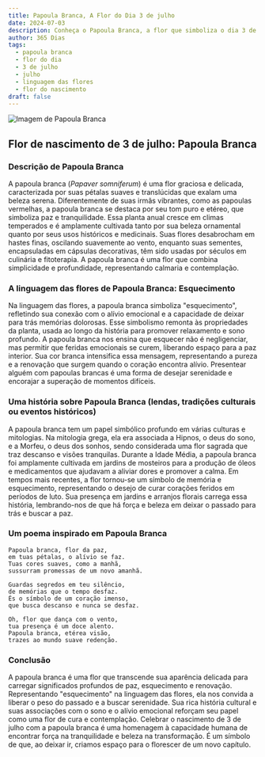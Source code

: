 ```yaml
---
title: Papoula Branca, A Flor do Dia 3 de julho
date: 2024-07-03
description: Conheça o Papoula Branca, a flor que simboliza o dia 3 de julho e seu significado 'Esquecimento'. Explore a beleza e o simbolismo desta flor encantadora.
author: 365 Dias
tags:
  - papoula branca
  - flor do dia
  - 3 de julho
  - julho
  - linguagem das flores
  - flor do nascimento
draft: false
---
```


![Imagem de Papoula Branca](https://cdn.pixabay.com/photo/2021/05/14/19/21/poppy-6254293_1280.jpg#center)


## Flor de nascimento de 3 de julho: Papoula Branca

### Descrição de Papoula Branca

A papoula branca (_Papaver somniferum_) é uma flor graciosa e delicada, caracterizada por suas pétalas suaves e translúcidas que exalam uma beleza serena. Diferentemente de suas irmãs vibrantes, como as papoulas vermelhas, a papoula branca se destaca por seu tom puro e etéreo, que simboliza paz e tranquilidade. Essa planta anual cresce em climas temperados e é amplamente cultivada tanto por sua beleza ornamental quanto por seus usos históricos e medicinais. Suas flores desabrocham em hastes finas, oscilando suavemente ao vento, enquanto suas sementes, encapsuladas em cápsulas decorativas, têm sido usadas por séculos em culinária e fitoterapia. A papoula branca é uma flor que combina simplicidade e profundidade, representando calmaria e contemplação.

### A linguagem das flores de Papoula Branca: Esquecimento

Na linguagem das flores, a papoula branca simboliza "esquecimento", refletindo sua conexão com o alívio emocional e a capacidade de deixar para trás memórias dolorosas. Esse simbolismo remonta às propriedades da planta, usada ao longo da história para promover relaxamento e sono profundo. A papoula branca nos ensina que esquecer não é negligenciar, mas permitir que feridas emocionais se curem, liberando espaço para a paz interior. Sua cor branca intensifica essa mensagem, representando a pureza e a renovação que surgem quando o coração encontra alívio. Presentear alguém com papoulas brancas é uma forma de desejar serenidade e encorajar a superação de momentos difíceis.

### Uma história sobre Papoula Branca (lendas, tradições culturais ou eventos históricos)

A papoula branca tem um papel simbólico profundo em várias culturas e mitologias. Na mitologia grega, ela era associada a Hipnos, o deus do sono, e a Morfeu, o deus dos sonhos, sendo considerada uma flor sagrada que traz descanso e visões tranquilas. Durante a Idade Média, a papoula branca foi amplamente cultivada em jardins de mosteiros para a produção de óleos e medicamentos que ajudavam a aliviar dores e promover a calma. Em tempos mais recentes, a flor tornou-se um símbolo de memória e esquecimento, representando o desejo de curar corações feridos em períodos de luto. Sua presença em jardins e arranjos florais carrega essa história, lembrando-nos de que há força e beleza em deixar o passado para trás e buscar a paz.

### Um poema inspirado em Papoula Branca

```
Papoula branca, flor da paz,  
em tuas pétalas, o alívio se faz.  
Tuas cores suaves, como a manhã,  
sussurram promessas de um novo amanhã.  

Guardas segredos em teu silêncio,  
de memórias que o tempo desfaz.  
És o símbolo de um coração imenso,  
que busca descanso e nunca se desfaz.  

Oh, flor que dança com o vento,  
tua presença é um doce alento.  
Papoula branca, etérea visão,  
trazes ao mundo suave redenção.  
```

### Conclusão

A papoula branca é uma flor que transcende sua aparência delicada para carregar significados profundos de paz, esquecimento e renovação. Representando "esquecimento" na linguagem das flores, ela nos convida a liberar o peso do passado e a buscar serenidade. Sua rica história cultural e suas associações com o sono e o alívio emocional reforçam seu papel como uma flor de cura e contemplação. Celebrar o nascimento de 3 de julho com a papoula branca é uma homenagem à capacidade humana de encontrar força na tranquilidade e beleza na transformação. É um símbolo de que, ao deixar ir, criamos espaço para o florescer de um novo capítulo.